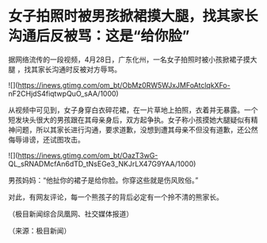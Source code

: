 # 女子拍照时被男孩掀裙摸大腿，找其家长沟通后反被骂：这是“给你脸”

据网络流传的一段视频，4月28日，广东化州，一名女子拍照时被小孩掀裙子摸大腿 ，找其家长沟通时反被对方辱骂。

![](https://inews.gtimg.com/om_bt/ObMz0RW5WJxJMFoAtclqkXFo-
nF2CHjdS4fiqtwpQuO_sAA/1000)

从视频中可见到，女子身穿白衣碎花裙，在一片草地上拍照，衣着并无暴露。一个短发块头很大的男孩跟在其母亲身后，双方起争执。女子称小孩摸她大腿疑似有精神问题，所以其家长进行沟通，要求道歉，没想到遭其母亲不但没有道歉，还公然侮辱诽谤，还试图攻击。

![](https://inews.gtimg.com/om_bt/OazT3wG-
QL_sRNADMcfAn6dTD_tNsEGe3_NKJrLX47G9YAA/1000)

男孩妈妈：“他扯你的裙子是给你脸。你穿这些就是伤风败俗。”

对此，有网友评论，每一个熊孩子的背后必定有一个拎不清的熊家长。

（极目新闻综合凤凰网、社交媒体报道）

（来源：极目新闻）

